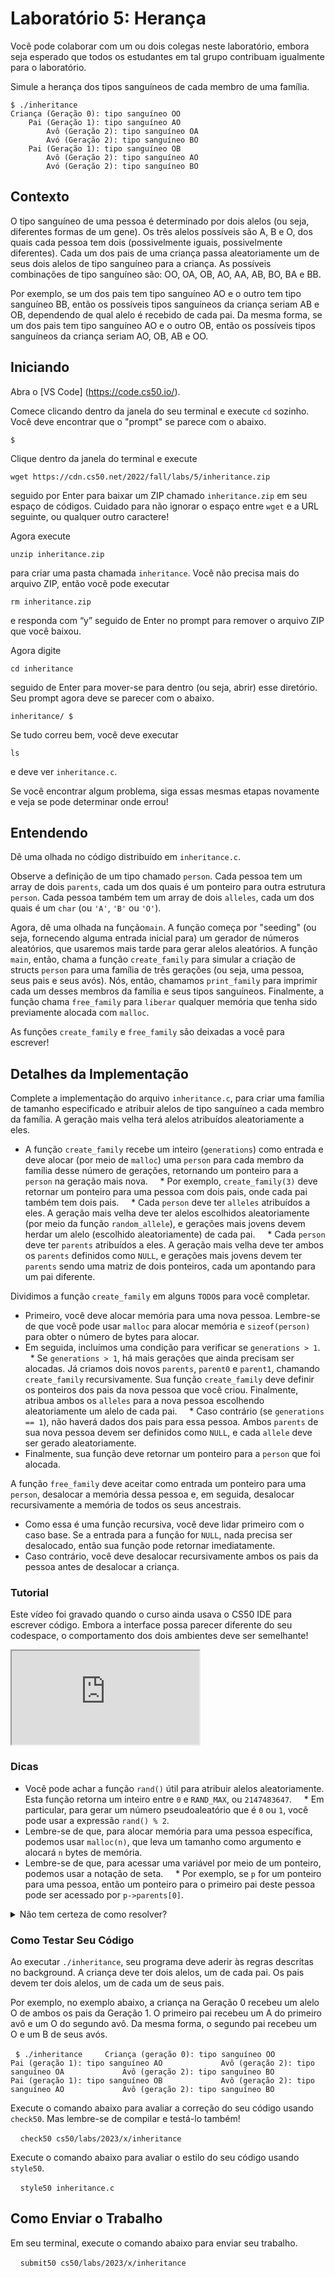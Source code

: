 Laboratório 5: Herança
==================

<div class="alert" data-alert="warning" role="alert"><p>Você pode colaborar com um ou dois colegas neste laboratório, embora seja esperado que todos os estudantes em tal grupo contribuam igualmente para o laboratório.</p></div>

Simule a herança dos tipos sanguíneos de cada membro de uma família.

    $ ./inheritance
    Criança (Geração 0): tipo sanguíneo OO
        Pai (Geração 1): tipo sanguíneo AO
            Avô (Geração 2): tipo sanguíneo OA
            Avó (Geração 2): tipo sanguíneo BO
        Pai (Geração 1): tipo sanguíneo OB
            Avô (Geração 2): tipo sanguíneo AO
            Avó (Geração 2): tipo sanguíneo BO
    
    

Contexto
----------

O tipo sanguíneo de uma pessoa é determinado por dois alelos (ou seja, diferentes formas de um gene). Os três alelos possíveis são A, B e O, dos quais cada pessoa tem dois (possivelmente iguais, possivelmente diferentes). Cada um dos pais de uma criança passa aleatoriamente um de seus dois alelos de tipo sanguíneo para a criança. As possíveis combinações de tipo sanguíneo são: OO, OA, OB, AO, AA, AB, BO, BA e BB.

Por exemplo, se um dos pais tem tipo sanguíneo AO e o outro tem tipo sanguíneo BB, então os possíveis tipos sanguíneos da criança seriam AB e OB, dependendo de qual alelo é recebido de cada pai. Da mesma forma, se um dos pais tem tipo sanguíneo AO e o outro OB, então os possíveis tipos sanguíneos da criança seriam AO, OB, AB e OO.

Iniciando
---------------

Abra o [VS Code] (https://code.cs50.io/).

Comece clicando dentro da janela do seu terminal e execute `cd` sozinho. Você deve encontrar que o "prompt" se parece com o abaixo.

    $
    

Clique dentro da janela do terminal e execute

    wget https://cdn.cs50.net/2022/fall/labs/5/inheritance.zip
    

seguido por Enter para baixar um ZIP chamado `inheritance.zip` em seu espaço de códigos. Cuidado para não ignorar o espaço entre `wget` e a URL seguinte, ou qualquer outro caractere!

Agora execute

    unzip inheritance.zip
    

para criar uma pasta chamada `inheritance`. Você não precisa mais do arquivo ZIP, então você pode executar

    rm inheritance.zip
    

e responda com “y” seguido de Enter no prompt para remover o arquivo ZIP que você baixou.

Agora digite

    cd inheritance
    

seguido de Enter para mover-se para dentro (ou seja, abrir) esse diretório. Seu prompt agora deve se parecer com o abaixo.

    inheritance/ $
    

Se tudo correu bem, você deve executar

    ls
    

e deve ver `inheritance.c`.

Se você encontrar algum problema, siga essas mesmas etapas novamente e veja se pode determinar onde errou!

Entendendo
-------------

Dê uma olhada no código distribuído em `inheritance.c`.

Observe a definição de um tipo chamado `person`. Cada pessoa tem um array de dois `parents`, cada um dos quais é um ponteiro para outra estrutura `person`. Cada pessoa também tem um array de dois `alleles`, cada um dos quais é um `char` (ou `'A'`, `'B'` ou `'O'`).

Agora, dê uma olhada na função`main`. A função começa por "seeding" (ou seja, fornecendo alguma entrada inicial para) um gerador de números aleatórios, que usaremos mais tarde para gerar alelos aleatórios. A função `main`, então, chama a função `create_family` para simular a criação de structs `person` para uma família de três gerações (ou seja, uma pessoa, seus pais e seus avós). Nós, então, chamamos `print_family` para imprimir cada um desses membros da família e seus tipos sanguíneos. Finalmente, a função chama `free_family` para `liberar` qualquer memória que tenha sido previamente alocada com `malloc`.

As funções `create_family` e `free_family` são deixadas a você para escrever!

Detalhes da Implementação
-------------------------

Complete a implementação do arquivo `inheritance.c`, para criar uma família de tamanho especificado e atribuir alelos de tipo sanguíneo a cada membro da família. A geração mais velha terá alelos atribuídos aleatoriamente a eles.

* A função `create_family` recebe um inteiro (`generations`) como entrada e deve alocar (por meio de `malloc`) uma `person` para cada membro da família desse número de gerações, retornando um ponteiro para a `person` na geração mais nova.
    * Por exemplo, `create_family(3)` deve retornar um ponteiro para uma pessoa com dois pais, onde cada pai também tem dois pais.
    * Cada `person` deve ter `alleles` atribuídos a eles. A geração mais velha deve ter alelos escolhidos aleatoriamente (por meio da função `random_allele`), e gerações mais jovens devem herdar um alelo (escolhido aleatoriamente) de cada pai.
    * Cada `person` deve ter `parents` atribuídos a eles. A geração mais velha deve ter ambos os `parents` definidos como `NULL`, e gerações mais jovens devem ter `parents` sendo uma matriz de dois ponteiros, cada um apontando para um pai diferente.

Dividimos a função `create_family` em alguns `TODO`s para você completar.

* Primeiro, você deve alocar memória para uma nova pessoa. Lembre-se de que você pode usar `malloc` para alocar memória e `sizeof(person)` para obter o número de bytes para alocar.
* Em seguida, incluímos uma condição para verificar se `generations > 1`.
    * Se `generations > 1`, há mais gerações que ainda precisam ser alocadas. Já criamos dois novos `parents`, `parent0` e `parent1`, chamando `create_family` recursivamente. Sua função `create_family` deve definir os ponteiros dos pais da nova pessoa que você criou. Finalmente, atribua ambos os `alleles` para a nova pessoa escolhendo aleatoriamente um alelo de cada pai.
    * Caso contrário (se `generations == 1`), não haverá dados dos pais para essa pessoa. Ambos `parents` de sua nova pessoa devem ser definidos como `NULL`, e cada `allele` deve ser gerado aleatoriamente.
* Finalmente, sua função deve retornar um ponteiro para a `person` que foi alocada.

A função `free_family` deve aceitar como entrada um ponteiro para uma `person`, desalocar a memória dessa pessoa e, em seguida, desalocar recursivamente a memória de todos os seus ancestrais.

* Como essa é uma função recursiva, você deve lidar primeiro com o caso base. Se a entrada para a função for `NULL`, nada precisa ser desalocado, então sua função pode retornar imediatamente.
* Caso contrário, você deve desalocar recursivamente ambos os pais da pessoa antes de desalocar a criança.

### Tutorial

<div class="alert" data-alert="primary" role="alert"><p>Este vídeo foi gravado quando o curso ainda usava o CS50 IDE para escrever código. Embora a interface possa parecer diferente do seu codespace, o comportamento dos dois ambientes deve ser semelhante!</p></div>

<iframe allow="accelerometer; autoplay; encrypted-media; gyroscope; picture-in-picture" allowfullscreen="" class="border" data-video="" src="https://video.cs50.io/9p7ddI3ozTY"></iframe>


### Dicas

* Você pode achar a função `rand()` útil para atribuir alelos aleatoriamente. Esta função retorna um inteiro entre `0` e `RAND_MAX`, ou `2147483647`.
    * Em particular, para gerar um número pseudoaleatório que é `0` ou `1`, você pode usar a expressão `rand() % 2`.
* Lembre-se de que, para alocar memória para uma pessoa específica, podemos usar `malloc(n)`, que leva um tamanho como argumento e alocará `n` bytes de memória.
* Lembre-se de que, para acessar uma variável por meio de um ponteiro, podemos usar a notação de seta.
    * Por exemplo, se `p` for um ponteiro para uma pessoa, então um ponteiro para o primeiro pai deste pessoa pode ser acessado por `p->parents[0]`.

<details><summary>Não tem certeza de como resolver?</summary><iframe allow="accelerometer; autoplay; encrypted-media; gyroscope; picture-in-picture" allowfullscreen="" class="border" data-video="" src="https://video.cs50.io/H7LULatPwcQ"></iframe></details>


### Como Testar Seu Código

Ao executar `./inheritance`, seu programa deve aderir às regras descritas no background. A criança deve ter dois alelos, um de cada pai. Os pais devem ter dois alelos, um de cada um de seus pais.

Por exemplo, no exemplo abaixo, a criança na Geração 0 recebeu um alelo O de ambos os pais da Geração 1. O primeiro pai recebeu um A do primeiro avô e um O do segundo avô. Da mesma forma, o segundo pai recebeu um O e um B de seus avós.

   ```
$ ./inheritance
    Criança (geração 0): tipo sanguíneo OO
        Pai (geração 1): tipo sanguíneo AO
            Avô (geração 2): tipo sanguíneo OA
            Avô (geração 2): tipo sanguíneo BO
        Pai (geração 1): tipo sanguíneo OB
            Avô (geração 2): tipo sanguíneo AO
            Avô (geração 2): tipo sanguíneo BO
   ```

Execute o comando abaixo para avaliar a correção do seu código usando `check50`. Mas lembre-se de compilar e testá-lo também!

    `check50 cs50/labs/2023/x/inheritance`

Execute o comando abaixo para avaliar o estilo do seu código usando `style50`.

    `style50 inheritance.c`

Como Enviar o Trabalho
-------------------------

Em seu terminal, execute o comando abaixo para enviar seu trabalho.

    `submit50 cs50/labs/2023/x/inheritance`


